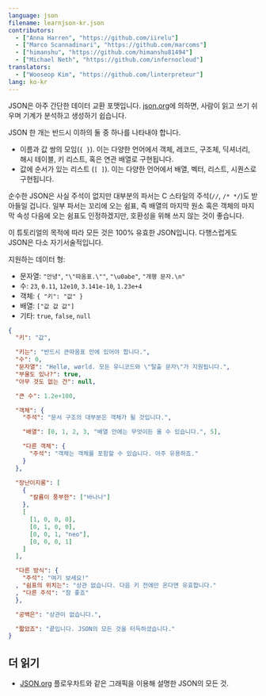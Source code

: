```yaml
---
language: json
filename: learnjson-kr.json
contributors:
  - ["Anna Harren", "https://github.com/iirelu"]
  - ["Marco Scannadinari", "https://github.com/marcoms"]
  - ["himanshu", "https://github.com/himanshu81494"]
  - ["Michael Neth", "https://github.com/infernocloud"]
translators:
  - ["Wooseop Kim", "https://github.com/linterpreteur"]
lang: ko-kr
---
```


JSON은 아주 간단한 데이터 교환 포맷입니다. [json.org](http://json.org)에 의하면, 사람이 읽고 쓰기 쉬우며 기계가 분석하고 생성하기 쉽습니다.

JSON 한 개는 반드시 이하의 둘 중 하나를 나타내야 합니다.
* 이름과 값 쌍의 모임(`{ }`). 이는 다양한 언어에서 객체, 레코드, 구조체, 딕셔너리, 해시 테이블, 키 리스트, 혹은 연관 배열로 구현됩니다.
* 값에 순서가 있는 리스트 (`[ ]`). 이는 다양한 언어에서 배열, 벡터, 리스트, 시퀀스로 구현됩니다.

순수한 JSON은 사실 주석이 없지만 대부분의 파서는 C 스타일의 주석(`//`, `/* */`)도 받아들일 겁니다. 일부 파서는 꼬리에 오는 쉼표, 즉 배열의 마지막 원소 혹은 객체의 마지막 속성 다음에 오는 쉼표도 인정하겠지만, 호환성을 위해 쓰지 않는 것이 좋습니다.

이 튜토리얼의 목적에 따라 모든 것은 100% 유효한 JSON입니다. 다행스럽게도 JSON은 다소 자기서술적입니다.

지원하는 데이터 형:

* 문자열: `"안녕"`, `"\"따옴표.\""`, `"\u0abe"`, `"개행 문자.\n"`
* 수: `23`, `0.11`, `12e10`, `3.141e-10`, `1.23e+4`
* 객체: `{ "키": "값" }`
* 배열: `["값 값 값"]`
* 기타: `true`, `false`, `null`

```json
{
  "키": "값",

  "키는": "반드시 큰따옴표 안에 있어야 합니다.",
  "수": 0,
  "문자열": "Hellø, wørld. 모든 유니코드와 \"탈출 문자\"가 지원됩니다.",
  "부울도 있나?": true,
  "아무 것도 없는 건": null,

  "큰 수": 1.2e+100,

  "객체": {
    "주석": "문서 구조의 대부분은 객체가 될 것입니다.",

    "배열": [0, 1, 2, 3, "배열 안에는 무엇이든 올 수 있습니다.", 5],

    "다른 객체": {
      "주석": "객체는 객체를 포함할 수 있습니다. 아주 유용하죠."
    }
  },

  "장난이지롱": [
    {
      "칼륨이 풍부한": ["바나나"]
    },
    [
      [1, 0, 0, 0],
      [0, 1, 0, 0],
      [0, 0, 1, "neo"],
      [0, 0, 0, 1]
    ]
  ],

  "다른 방식": {
    "주석": "여기 보세요!"
  , "쉼표의 위치는": "상관 없습니다. 다음 키 전에만 온다면 유효합니다."
  , "다른 주석": "참 좋죠"
  },

  "공백은": "상관이 없습니다.",

  "짧았죠": "끝입니다. JSON의 모든 것을 터득하셨습니다."
}
```

## 더 읽기

* [JSON.org](http://json.org) 플로우차트와 같은 그래픽을 이용해 설명한 JSON의 모든 것.
